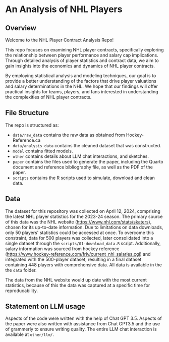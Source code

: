 # An Analysis of NHL Players 

## Overview

Welcome to the NHL Player Contract Analysis Repo!

This repo focuses on examining NHL player contracts, specifically exploring the relationship between player performance and salary cap implications. Through detailed analysis of player statistics and contract data, we aim to gain insights into the economics and dynamics of NHL player contracts.

By employing statistical analysis and modeling techniques, our goal is to provide a better understanding of the factors that drive player valuations and salary determinations in the NHL. We hope that our findings will offer practical insights for teams, players, and fans interested in understanding the complexities of NHL player contracts.


## File Structure

The repo is structured as:

-   `data/raw_data` contains the raw data as obtained from Hockey-Reference.ca 
-   `data/analysis_data` contains the cleaned dataset that was constructed.
-   `model` contains fitted models. 
-   `other` contains details about LLM chat interactions, and sketches.
-   `paper` contains the files used to generate the paper, including the Quarto document and reference bibliography file, as well as the PDF of the paper. 
-   `scripts` contains the R scripts used to simulate, download and clean data.

## Data 
The dataset for this repository was collected on April 12, 2024, comprising the latest NHL player statistics for the 2023-24 season. The primary source of this data was the NHL website (https://www.nhl.com/stats/skaters), chosen for its up-to-date information. Due to limitations on data downloads, only 50 players' statistics could be accessed at once. To overcome this constraint, data for 500 players was collected, later consolidated into a single dataset through the `scripts/01-download_data.R` script. Additionally, salary information was sourced from hockey reference (https://www.hockey-reference.com/friv/current_nhl_salaries.cgi) and integrated with the 500-player dataset, resulting in a final dataset containing 448 players with comprehensive data. All data is available in the the `data` folder. 

The data from the NHL website would up date with the most current statistics, because of this the data was captured at a specific time for reproducability. 

## Statement on LLM usage

Aspects of the code were written with the help of Chat GPT 3.5. Aspects of the paper were also written with assistance from Chat GPT3.5 and the use of grammerly to ensure writing quality. The entire LLM chat interaction is available at `other/llm/`.
